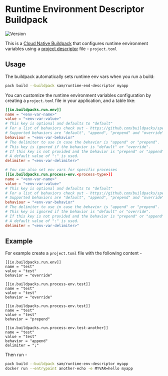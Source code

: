 # Runtime Environment Descriptor Buildpack

![Version](https://img.shields.io/badge/dynamic/json?url=https://cnb-registry-api.herokuapp.com/api/v1/buildpacks/sam/runtime-env-descriptor&label=Version&query=$.latest.version)

This is a [Cloud Native Buildpack](https://buildpacks.io) that configures runtime environment variables using a [project descriptor](https://github.com/buildpacks/spec/blob/main/extensions/project-descriptor.md#project-descriptor) file - `project.toml`

## Usage

The buildpack automatically sets runtime env vars when you run a build:

```bash
pack build --buildpack sam/runtime-end-descriptor myapp
```

You can customize the runtime environment variables configuration by creating a `project.toml` file in your application, and a table like:

```toml
[[io.buildpacks.run.env]]
name = "<env-var-name>"
value = "<env-var-value>"
# This key is optional and defaults to "default"
# For a list of behaviors check out - https://github.com/buildpacks/spec/blob/main/buildpack.md#environment-variable-modification-rules
# Supported behaviors are "default", "append", "prepend" and "override"
behaviour = "<env-var-behavior"
# The delimiter to use in case the behavior is "append" or "prepend".
# This key is ignored if the behavior is "default" or "override".
# If this key is not provided and the behavior is "prepend" or "append"
# A default value of ":" is used.
delimiter = "<env-var-delimiter>"

# You can also set env vars for specific processes
[[io.buildpacks.run.process-env.<process-type>]]
name = "<env-var-name>"
value = "<env-var-value>"
# This key is optional and defaults to "default"
# For a list of behaviors check out - https://github.com/buildpacks/spec/blob/main/buildpack.md#environment-variable-modification-rules
# Supported behaviors are "default", "append", "prepend" and "override"
behaviour = "<env-var-behavior"
# The delimiter to use in case the behavior is "append" or "prepend".
# This key is ignored if the behavior is "default" or "override".
# If this key is not provided and the behavior is "prepend" or "append"
# A default value of ":" is used.
delimiter = "<env-var-delimiter>"
```

## Example

For example create a `project.toml` file with the following content - 

```
[[io.buildpacks.run.env]]
name = "test"
value = "test"
behavior = "override"

[[io.buildpacks.run.process-env.test]]
name = "test"
value = "test"
behavior = "override"

[[io.buildpacks.run.process-env.test]]
name = "test"
value = "test"
behavior = "prepend"

[[io.buildpacks.run.process-env.test-another]]
name = "test"
value = "test"
behavior = "append"
delimiter = ";"
```

Then run - 

```bash
pack build --buildpack sam/runtime-env-descriptor myapp
docker run --entrypoint another-echo -e MYVAR=hello myapp
```


